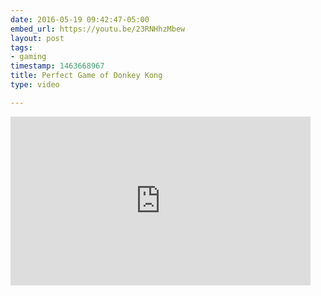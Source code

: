 ```yaml
---
date: 2016-05-19 09:42:47-05:00
embed_url: https://youtu.be/23RNHhzMbew
layout: post
tags:
- gaming
timestamp: 1463668967
title: Perfect Game of Donkey Kong
type: video

---
```

<iframe width="480" height="270" src="https://www.youtube.com/embed/23RNHhzMbew?feature=oembed" frameborder="0" allowfullscreen></iframe>


